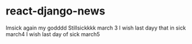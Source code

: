 # react-django-news

Imsick again my godddd
Stillsickkkk march 3
I wish last dayy that in sick march4
I wish last day of sick march5
